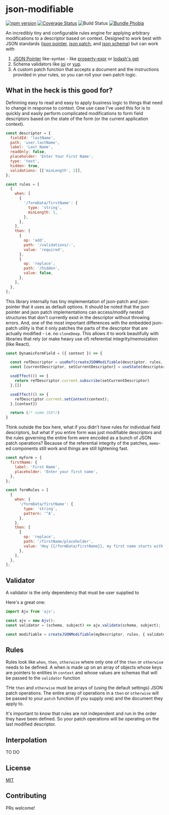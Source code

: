 # json-modifiable

[![npm version](https://img.shields.io/npm/v/json-modifiable)](https://npmjs.org/package/json-modifiable)
[![Coverage Status](https://coveralls.io/repos/github/akmjenkins/json-modifiable/badge.svg)](https://coveralls.io/github/akmjenkins/json-modifiable)
![Build Status](https://github.com/akmjenkins/json-modifiable/actions/workflows/test.yaml/badge.svg)
[![Bundle Phobia](https://badgen.net/bundlephobia/minzip/json-modifiable)](https://bundlephobia.com/result?p=json-modifiable)

An incredibly tiny and configurable rules engine for applying arbitrary modifications to a descriptor based on context. Designed to work best with JSON standards ([json pointer](https://datatracker.ietf.org/doc/html/rfc6901), [json patch](http://jsonpatch.com/), and [json schema](https://json-schema.org/)) but can work with

1. [JSON Pointer]() like-syntax - like [property-expr](https://www.npmjs.com/package/property-expr) or [lodash's get](https://lodash.com/docs/4.17.15#get)
2. Schema validators like [joi](https://www.npmjs.com/package/joi) or [yup](https://www.npmjs.com/package/yup).
3. A custom patch function that accepts a document and the instructions provided in your rules, so you can roll your own patch logic.

## What in the heck is this good for?

Definining easy to read and easy to apply business logic to things that need to change in response to context. One use case I've used this for is to quickly and easily perform complicated modifications to form field descriptors based on the state of the form (or the current application context).

```js
const descriptor = {
  fieldId: 'lastName',
  path: 'user.lastName',
  label: 'Last Name',
  readOnly: false,
  placeholder: 'Enter Your First Name',
  type: 'text',
  hidden: true,
  validations: [['minLength', 2]],
};

const rules = [
  {
    when: [
      {
        '/formData/firstName': {
          type: 'string',
          minLength: 1,
        },
      },
    ],
    then: [
      {
        op: 'add',
        path: '/validations/-',
        value: 'required',
      },
      {
        op: 'replace',
        path: '/hidden',
        value: false,
      },
    ],
  },
];
```

This library internally has tiny implementation of json-patch and json-pointer that it uses as default options. It should be noted that the json pointer and json patch implementations can access/modify nested structures that don't currently exist in the descriptor without throwing errors. And, one of the most important differences with the embedded json-patch utility is that it only patches the parts of the descriptor that are actually modified - i.e. no `cloneDeep`. This allows it to work beautifully with libraries that rely (or make heavy use of) referential integrity/memoization (like React).

```js
const DynamicFormField = ({ context }) => {

  const refDescriptor = useRef(createJSONModifiable(descriptor, rules, { context }))
  const [currentDescriptor, setCurrentDescriptor] = useState(descriptor.current.get());

  useEffect(() => {
    return refDescriptor.current.subscribe(setCurrentDescriptor)
  },[])

  useEffect(() => {
    refDescriptor.current.setContext(context);
  },[context])

  return (/* some JSX*/)
}
```

Think outside the box here, what if you didn't have rules for individual field descriptors, but what if you entire form was just modifiable descriptors and the rules governing the entire form were encoded as a bunch of JSON patch operations? Because of the referential integrity of the patches, `memo`-ed components still work and things are still lightening fast.

```js
const myForm = {
  firstName: {
    label: 'First Name',
    placeholder: 'Enter your first name',
  },
};

const formRules = [
  {
    when: {
      '/formData/firstName': {
        type: 'string',
        pattern: '^A',
      },
    },
    then: [
      {
        op: 'replace',
        path: '/firstName/placeholder',
        value: 'Hey {{/formData/firstName}}, my first name starts with A too!',
      },
    ],
  },
];
```

## Validator

A validator is the only dependency that must be user supplied to

Here's a great one:

```js
import Ajv from 'ajv';

const ajv = new Ajv();
const validator = (schema, subject) => ajv.validate(schema, subject);

const modifiable = createJSONModifiable(myDescriptor, rules, { validator });
```

## Rules

Rules look like `when`, `then`, `otherwise` where only one of the `then` or `otherwise` needs to be defined. A when is made up on an array of objects whose keys are pointers to entities in `context` and whose values are schemas that will be passed to the `validator` function

THe `then` and `otherwise` must be arrays of (using the default settings) JSON patch operations. The entire array of operations in a `then` or `otherwise` will be passed to your `patch` function (if you supply one) and the document they apply to.

It's important to know that rules are not independent and run in the order they have been defined. So your patch operations will be operating on the last modified descriptor.

## Interpolation

TO DO

## License

[MIT](./LICENSE)

## Contributing

PRs welcome!
